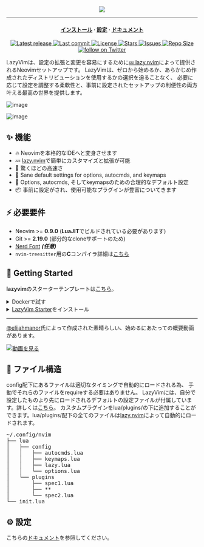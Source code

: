<div align="center">
  <img src="https://user-images.githubusercontent.com/292349/213446185-2db63fd5-8c84-459c-9f04-e286382d6e80.png">
</div>

<hr>

<h4 align="center">
  <a href="https://lazyvim.github.io/installation">インストール</a>
  ·
  <a href="https://lazyvim.github.io/configuration">設定</a>
  ·
  <a href="https://lazyvim.github.io">ドキュメント</a>
</h4>

<div align="center"><p>
    <a href="https://github.com/LazyVim/LazyVim/releases/latest">
      <img alt="Latest release" src="https://img.shields.io/github/v/release/LazyVim/LazyVim?style=for-the-badge&logo=starship&color=C9CBFF&logoColor=D9E0EE&labelColor=302D41&include_prerelease&sort=semver" />
    </a>
    <a href="https://github.com/LazyVim/LazyVim/pulse">
      <img alt="Last commit" src="https://img.shields.io/github/last-commit/LazyVim/LazyVim?style=for-the-badge&logo=starship&color=8bd5ca&logoColor=D9E0EE&labelColor=302D41"/>
    </a>
    <a href="https://github.com/LazyVim/LazyVim/blob/main/LICENSE">
      <img alt="License" src="https://img.shields.io/github/license/LazyVim/LazyVim?style=for-the-badge&logo=starship&color=ee999f&logoColor=D9E0EE&labelColor=302D41" />
    </a>
    <a href="https://github.com/LazyVim/LazyVim/stargazers">
      <img alt="Stars" src="https://img.shields.io/github/stars/LazyVim/LazyVim?style=for-the-badge&logo=starship&color=c69ff5&logoColor=D9E0EE&labelColor=302D41" />
    </a>
    <a href="https://github.com/LazyVim/LazyVim/issues">
      <img alt="Issues" src="https://img.shields.io/github/issues/LazyVim/LazyVim?style=for-the-badge&logo=bilibili&color=F5E0DC&logoColor=D9E0EE&labelColor=302D41" />
    </a>
    <a href="https://github.com/LazyVim/LazyVim">
      <img alt="Repo Size" src="https://img.shields.io/github/repo-size/LazyVim/LazyVim?color=%23DDB6F2&label=SIZE&logo=codesandbox&style=for-the-badge&logoColor=D9E0EE&labelColor=302D41" />
    </a>
    <a href="https://twitter.com/intent/follow?screen_name=folke">
      <img alt="follow on Twitter" src="https://img.shields.io/twitter/follow/folke?style=for-the-badge&logo=twitter&color=8aadf3&logoColor=D9E0EE&labelColor=302D41" />
    </a>
</div>

LazyVimは、設定の拡張と変更を容易にするために[💤 lazy.nvim](https://github.com/folke/lazy.nvim)によって提供されるNeovimセットアップです。
LazyVimは、ゼロから始めるか、あらかじめ作成されたディストリビューションを使用するかの選択を迫ることなく、
必要に応じて設定を調整する柔軟性と、事前に設定されたセットアップの利便性の両方叶える最高の世界を提供します。

![image](https://user-images.githubusercontent.com/292349/211285846-0b7bb3bf-0462-4029-b64c-4ee1d037fc1c.png)

![image](https://user-images.githubusercontent.com/292349/213447056-92290767-ea16-430c-8727-ce994c93e9cc.png)

## ✨ 機能

- 🔥 Neovimを本格的なIDEへと変身させます
- 💤 [lazy.nvim](https://github.com/folke/lazy.nvim)で簡単にカスタマイズと拡張が可能
- 🚀 驚くほどの高速さ
- 🧹 Sane default settings for options, autocmds, and keymaps
- 🧹 Options, autocmds, そしてkeymapsのための合理的なデフォルト設定
- 📦 事前に設定がされ、使用可能なプラグインが豊富についてきます

## ⚡️ 必要要件

- Neovim >= **0.9.0** (**LuaJIT**でビルドされている必要があります)
- Git >= **2.19.0** (部分的なcloneサポートのため)
- [Nerd Font](https://www.nerdfonts.com/) **_(任意)_**
- `nvim-treesitter`用の**C**コンパイラ詳細は[こちら](https://github.com/nvim-treesitter/nvim-treesitter#requirements)

## 🚀 Getting Started

**lazyvim**のスターターテンプレートは[こちら](https://github.com/lazyvim/starter)。

<details><summary>Dockerで試す</summary>

```sh
docker run -w /root -it --rm alpine:edge sh -uelic '
  apk add git lazygit neovim ripgrep alpine-sdk --update
  git clone https://github.com/LazyVim/starter ~/.config/nvim
  cd ~/.config/nvim
  nvim
'
```

</details>

<details><summary><a href="https://github.com/LazyVim/starter">LazyVim Starter</a>をインストール</summary>

- 既存のNeovimファイルのバックアップを作成します。

  ```sh
  mv ~/.config/nvim ~/.config/nvim.bak
  mv ~/.local/share/nvim ~/.local/share/nvim.bak
  ```

- スターターをcloneします。

  ```sh
  git clone https://github.com/LazyVim/starter ~/.config/nvim
  ```

- 後ほど自分のリポジトリに加えられるように、`.git`フォルダを削除します。
  ```sh
  rm -rf ~/.config/nvim/.git
  ```

- Neovimを起動します!

  ```sh
  nvim
  ```

  **LazyVim**をカスタマイズするために、ファイルのコメントを参照してください。

</details>

---

[@elijahmanor](https://github.com/elijahmanor)氏によって作成された素晴らしい、始めるにあたっての概要動画があります。

[![動画を見る](https://img.youtube.com/vi/N93cTbtLCIM/hqdefault.jpg)](https://www.youtube.com/watch?v=N93cTbtLCIM)

## 📂 ファイル構造

config配下にあるファイルは適切なタイミングで自動的にロードされる為、
手動でそれらのファイルをrequireする必要はありません。
LazyVimには、自分で設定したものより先にロードされるデフォルトの設定ファイルが付属しています。詳しくは[こちら](https://github.com/LazyVim/LazyVim/tree/main/lua/lazyvim/config)。
カスタムプラグインをlua/plugins/の下に追加することができます。lua/plugins/配下の全てのファイルは[lazy.nvim](https://github.com/folke/lazy.nvim)によって自動的にロードされます。

<pre>
~/.config/nvim
├── lua
│   ├── config
│   │   ├── autocmds.lua
│   │   ├── keymaps.lua
│   │   ├── lazy.lua
│   │   └── options.lua
│   └── plugins
│       ├── spec1.lua
│       ├── **
│       └── spec2.lua
└── init.lua
</pre>

## ⚙️ 設定

こちらの[ドキュメント](https://lazyvim.github.io)を参照してください。
